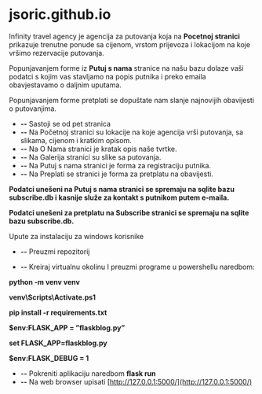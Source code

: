 # jsoric.github.io

Infinity travel agency je agencija za putovanja koja na **Pocetnoj stranici** prikazuje trenutne ponude sa cijenom, vrstom prijevoza i lokacijom na koje vršimo rezervacije putovanja. 

Popunjavanjem forme iz **Putuj s nama** stranice na našu bazu dolaze vaši podatci s kojim vas stavljamo na popis putnika i preko emaila obavjestavamo o daljnim uputama.

Popunjavanjem forme pretplati se dopuštate nam slanje najnovijih obavijesti o putovanjima.

- **--** Sastoji se od pet stranica
- **--** Na Početnoj stranici su lokacije na koje agencija vrši putovanja, sa slikama, cijenom i kratkim opisom.
- **--** Na O Nama stranici je kratak opis naše tvrtke.
- **--** Na Galerija stranici su slike sa putovanja.
- **--** Na Putuj s nama stranici je forma za registraciju putnika.
- **--** Na Preplati se stranici je forma za pretplatu na obavijesti.

**Podatci unešeni na Putuj s nama stranici se spremaju na sqlite bazu subscribe.db i kasnije služe za kontakt s putnikom 
  putem e-maila.**

**Podatci unešeni za pretplatu na Subscribe stranici se spremaju na sqlite bazu subscribe.db.**

Upute za instalaciju za windows korisnike

- **--** Preuzmi repozitorij

- **--** Kreiraj virtualnu okolinu I preuzmi programe u powershellu naredbom:

 **python -m venv venv**

 **venv\Scripts\Activate.ps1**

 **pip install -r requirements.txt**

 **$env:FLASK_APP = ”flaskblog.py”**

 **set FLASK\_APP=flaskblog.py**

 **$env:FLASK\_DEBUG = 1**

- **--** Pokreniti aplikaciju naredbom **flask run**
- **--** Na web browser upisati [http://127.0.0.1:5000/](http://127.0.0.1:5000/)
